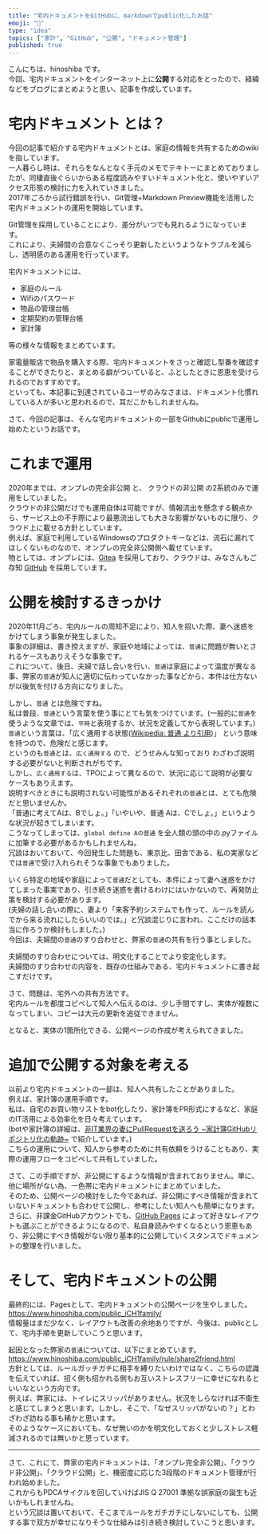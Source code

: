 ```yaml
---
title: "宅内ドキュメントをGitHubに、markdownでpublic化したお話"
emoji: "🐇"
type: "idea"
topics: ["家計", "GitHub", "公開", "ドキュメント管理"]
published: true
---
```


こんにちは、hinoshiba です。  
今回、宅内ドキュメントをインターネット上に**公開**する対応をとったので、経緯などをブログにまとめようと思い、記事を作成しています。  

# 宅内ドキュメント とは？

今回の記事で紹介する宅内ドキュメントとは、家庭の情報を共有するためのwikiを指しています。  
一人暮らし時は、それらをなんとなく手元のメモでテキトーにまとめておりましたが、同棲直後ぐらいからある程度読みやすいドキュメント化と、使いやすいアクセス形態の検討に力を入れていきました。  
2017年ごろから試行錯誤を行い、Git管理+Markdown Preview機能を活用した宅内ドキュメントの運用を開始しています。  

Git管理を採用していることにより、差分がいつでも見れるようになっています。  
これにより、夫婦間の合意なくこっそり更新したというようなトラブルを減らし、透明感のある運用を行っています。  

宅内ドキュメントには、  

* 家庭のルール
* Wifiのパスワード
* 物品の管理台帳
* 定期契約の管理台帳
* 家計簿  

等の様々な情報をまとめています。  

家電量販店で物品を購入する際、宅内ドキュメントをさっと確認し型番を確認することができたりと、まとめる癖がついていると、ふとしたときに恩恵を受けられるのでおすすめです。  
といっても、本記事に到達されているユーザのみなさまは、ドキュメント化慣れしている人が多いと思われるので、耳だこかもしれませんね。  

さて、今回の記事は、そんな宅内ドキュメントの一部をGithubにpublicで運用し始めたというお話です。  

# これまで運用

2020年までは、オンプレの完全非公開 と、 クラウドの非公開 の2系統のみで運用をしていました。  
クラウドの非公開だけでも運用自体は可能ですが、情報流出を懸念する観点から、サービス上の不手際により最悪流出しても大きな影響がないものに限り、クラウド上に載せる方針としています。  
例えば、家庭で利用しているWindowsのプロダクトキーなどは、流石に漏れてほしくないものなので、オンプレの完全非公開側へ載せています。  
物としては、オンプレには、[Gitea](https://gitea.io/en-us/) を採用しており、クラウドは、みなさんもご存知 [GitHub](https://github.com/) を採用しています。  


# 公開を検討するきっかけ

2020年11月ごろ、宅内ルールの周知不足により、知人を招いた際、妻へ迷惑をかけてしまう事象が発生しました。  
事象の詳細は、書き控えますが、家庭や地域によっては、`普通`に問題が無いとされるケースもありえそうな事象です。  
これについて、後日、夫婦で話し合いを行い、`普通`は家庭によって温度が異なる事、弊家の`普通`が知人に適切に伝わっていなかった事などから、本件は仕方ないが以後気を付ける方向になりました。

しかし、`普通` とは危険ですね。  
私は普段、`普通`という言葉を使う事にとても気をつけています。(一般的に`普通`を使うような文章では、`平時`と表現するか、状況を定義してから表現しています。)  
`普通`という言葉は、「広く通用する状態([Wikipedia: 普通 より引用](https://ja.wikipedia.org/wiki/%E6%99%AE%E9%80%9A))」 という意味を持つので、危険だと感じます。  
というのも`普通`とは、`広く通用する` ので、どうせみんな知っており わざわざ説明する必要がないと判断されがちです。  
しかし、`広く通用する`は、TPOによって異なるので、状況に応じて説明が必要なケースもありえます。  
説明すべきときにも説明されない可能性があるそれぞれの`普通`とは、とても危険だと思いませんか。  
「普通に考えてAは、Bでしょ。」「いやいや、普通 Aは、Cでしょ。」というような状況が起きてしまいます。  
こうなってしまっては、`global define Aの普通` を全人類の頭の中の.pyファイルに加筆する必要があるかもしれませんね。  
冗談はおいておいて、今回発生した問題も、東京比、田舎である、私の実家などでは`普通`で受け入れられそうな事象でもありました。  

いくら特定の地域や家庭によって`普通`だとしても、本件によって妻へ迷惑をかけてしまった事実であり、引き続き迷惑を書けるわけにはいかないので、再発防止策を検討する必要があります。  
(夫婦の話し合いの際に、妻より「来客予約システムでも作って、ルールを読んでから来る流れにしたらいいのでは。」と冗談混じりに言われ、ここだけの話本当に作ろうか検討もしました。)  
今回は、夫婦間の`普通`のすり合わせと、弊家の`普通`の共有を行う事としました。  

夫婦間のすり合わせについては、明文化することでより安定化します。  
夫婦間のすり合わせの内容を、既存の仕組みである、宅内ドキュメントに書き起こすだけです。  

さて、問題は、宅外への共有方法です。  
宅内ルールを都度コピペして知人へ伝えるのは、少し手間ですし、実体が複数になってしまい、コピーは大元の更新を追従できません。  

となると、実体の1箇所化できる、公開ページの作成が考えられてきました。  

# 追加で公開する対象を考える

以前より宅内ドキュメントの一部は、知人へ共有したことがありました。  
例えば、家計簿の運用手順です。  
私は、自宅のお買い物リストをbot化したり、家計簿をPR形式にするなど、家庭のIT活用による効率化を日々考えています。  
(botや家計簿の詳細は、[非IT業界の妻にPullRequestを送ろう ~家計簿GitHubリポジトリ化の軌跡~](https://zenn.dev/hinoshiba/articles/pullrequest2noit-mywife) で紹介しています。)  
こちらの運用について、知人から参考のために共有依頼をうけることもあり、実際の運用フローをコピペして共有していました。  

さて、この手順ですが、非公開にするような情報が含まれておりません。単に、他に場所がない為、一色帯に宅内ドキュメントにまとめていました。  
そのため、公開ページの検討をした今であれば、非公開にすべき情報が含まれていないドキュメントも合わせて公開し、参考にしたい知人へも簡単になります。  
さらに、非課金GitHubアカウントでも、[GitHub Pages](https://docs.github.com/ja/pages/getting-started-with-github-pages/about-github-pages) によって好きなレイアウトも選ぶことができるようになるので、私自身読みやすくなるという恩恵もあり、非公開にすべき情報がない限り基本的に公開していくスタンスでドキュメントの整理を行いました。  

# そして、宅内ドキュメントの公開

最終的には、Pagesとして、宅内ドキュメントの公開ページを生やしました。  
https://www.hinoshiba.com/public_iCH1family/  
情報量はまだ少なく、レイアウトも改善の余地ありですが、今後は、publicとして、宅内手順を更新していこうと思います。  

起因となった弊家の`普通`については、以下にまとめています。  
https://www.hinoshiba.com/public_iCH1family/rule/share2friend.html  
方針としては、ルールガッチガチに相手を縛りたいわけではなく、こちらの認識を伝えていれば、招く側も招かれる側もお互いストレスフリーに幸せになれるといいなという方向です。  
例えば、弊家には、トイレにスリッパがありません。状況をしらなければ不衛生と感じてしまうと思います。しかし、そこで、「なぜスリッパがないの？」とわざわざ訪ねる事も稀かと思います。  
そのようなケースにおいても、なぜ無いのかを明文化しておくと少しストレス軽減されるのでは無いかと思っています。  

---

さて、これにて、弊家の宅内ドキュメントは、「オンプレ完全非公開」、「クラウド非公開」、「クラウド公開」と、機密度に応じた3段階のドキュメント管理が行われ始めました。  
これからもPDCAサイクルを回していけばJIS Q 27001 準拠な誤家庭の誕生も近いかもしれませんね。  
という冗談は置いておいて、そこまでルールをガチガチにしないにしても、公開する事で双方が幸せになりそうな仕組みは引き続き検討していこうと思います。  
